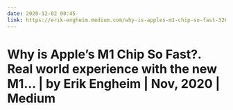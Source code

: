 ```yaml
---
date: 2020-12-02 00:45
link: https://erik-engheim.medium.com/why-is-apples-m1-chip-so-fast-3262b158cba2
---
```


# Why is Apple’s M1 Chip So Fast?. Real world experience with the new M1… | by Erik Engheim | Nov, 2020 | Medium 